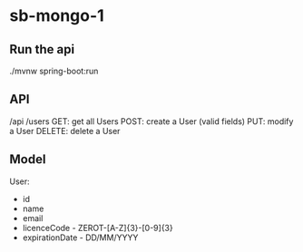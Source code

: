 # sb-mongo-1

## Run the api
./mvnw spring-boot:run

## API

/api
	/users
		GET: get all Users
		POST: create a User (valid fields)
		PUT: modify a User
		DELETE: delete a User

## Model
User:
- id
- name
- email
- licenceCode - ZEROT-[A-Z]{3}-[0-9]{3}
- expirationDate - DD/MM/YYYY

